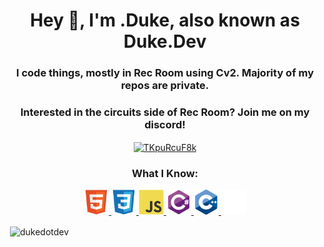 <h1 align="center">Hey 👋, I'm .Duke, also known as Duke.Dev</h1>
<h3 align="center">I code things, mostly in Rec Room using Cv2. Majority of my repos are private.</h3>





<h3 align="center">Interested in the circuits side of Rec Room? Join me on my discord!</h3>
<p align="center">
<a href="https://discord.gg/TKpuRcuF8k" target="blank"><img align="center" src="https://raw.githubusercontent.com/rahuldkjain/github-profile-readme-generator/master/src/images/icons/Social/discord.svg" alt="TKpuRcuF8k" height="30" width="40" /></a>
</p>
<h3 align="center">What I Know:</h3>
<p align="center"> 

<p align="center"> 
<a href="https://www.w3schools.com/html/" target="_blank" rel="noreferrer"> <img src="https://raw.githubusercontent.com/devicons/devicon/master/icons/html5/html5-original.svg" alt="html5" width="40" height="40"/> </a>
<a href="https://www.w3schools.com/css/" target="_blank" rel="noreferrer"> <img src="https://raw.githubusercontent.com/devicons/devicon/master/icons/css3/css3-original.svg" alt="css3" width="40" height="40"/> </a>
<a href="https://www.w3schools.com/js/" target="_blank" rel="noreferrer"> <img src="https://raw.githubusercontent.com/devicons/devicon/master/icons/javascript/javascript-original.svg" alt="javascript" width="40" height="40"/> </a>
<a href="https://www.w3schools.com/cs/" target="_blank" rel="noreferrer"> <img src="https://raw.githubusercontent.com/devicons/devicon/master/icons/csharp/csharp-original.svg" alt="csharp" width="40" height="40"/> </a>
<a href="https://www.w3schools.com/cpp/" target="_blank" rel="noreferrer"> <img src="https://raw.githubusercontent.com/devicons/devicon/master/icons/cplusplus/cplusplus-original.svg" alt="cplusplus" width="40" height="40"/> </a>
<a href="https://unrealengine.com/" target="_blank" rel="noreferrer"> <img src="https://raw.githubusercontent.com/DukeDotDev/DukeDotDev/main/UE_Logo_icon-only_white.svg" alt="unrealengine5" width="40" height="40"/> </a>
<br>
<p>&nbsp;<img align="center" src="https://github-readme-stats.vercel.app/api?username=dukedotdev&show_icons=true&locale=en&theme=tokyonight" alt="dukedotdev" /></p>
